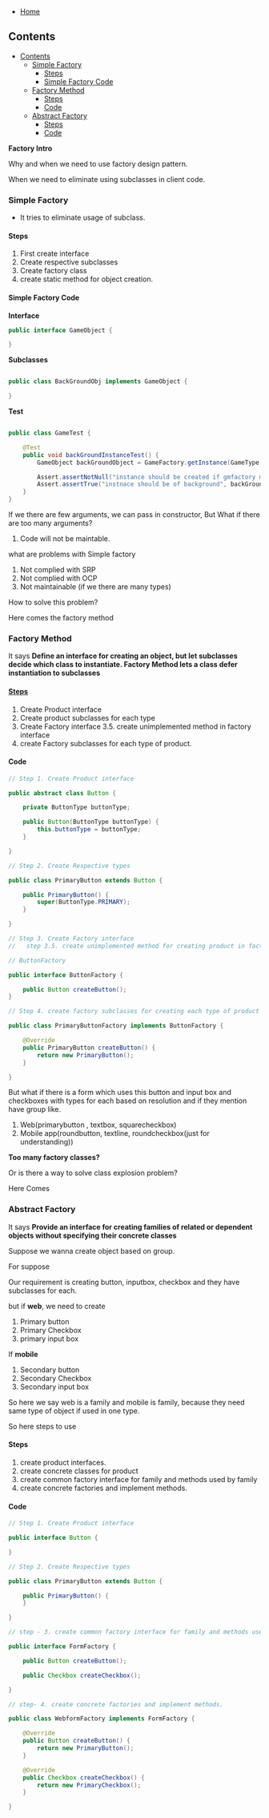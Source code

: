 - [Home](../../../../../../README.md)

## Contents

- [Contents](#contents)
  - [Simple Factory](#simple-factory)
    - [Steps](#steps)
    - [Simple Factory Code](#simple-factory-code)
  - [Factory Method](#factory-method)
    - [ Steps ](#-steps-)
    - [Code](#code)
  - [Abstract Factory](#abstract-factory)
    - [Steps](#steps-1)
    - [Code](#code-1)

**Factory Intro**

Why and when we need to use factory design pattern.

When we need to eliminate using subclasses in client code.

### Simple Factory

- It tries to eliminate usage of subclass.

#### Steps

1. First create interface
2. Create respective subclasses
3. Create factory class
4. create static method for object creation.

#### Simple Factory Code

**Interface**

```java
public interface GameObject {

}

```

**Subclasses**

```java

public class BackGroundObj implements GameObject {

}

```

**Test**

```java

public class GameTest {

    @Test
    public void backGroundInstanceTest() {
        GameObject backGroundObject = GameFactory.getInstance(GameType.BACKGROUND);

        Assert.assertNotNull("instance should be created if gmfactory method is called", backGroundObject);
        Assert.assertTrue("instnace should be of background", backGroundObject instanceof BackGroundObj);
    }
}
```

If we there are few arguments, we can pass in constructor,
But What if there are too many arguments?

1. Code will not be maintable.

what are problems with Simple factory

1. Not complied with SRP
2. Not complied with OCP
3. Not maintainable (if we there are many types)

How to solve this problem?

Here comes the factory method

### Factory Method

It says **Define an interface for creating an object, but let subclasses decide which class to instantiate. Factory Method lets a class defer instantiation to
subclasses**

#### <u> Steps </u>

1. Create Product interface
2. Create product subclasses for each type
3. Create Factory interface
   3.5. create unimplemented method in factory interface
4. create Factory subclasses for each type of product.

#### Code

```java
// Step 1. Create Product interface

public abstract class Button {

    private ButtonType buttonType;

    public Button(ButtonType buttonType) {
        this.buttonType = buttonType;
    }

}

// Step 2. Create Respective types

public class PrimaryButton extends Button {

    public PrimaryButton() {
        super(ButtonType.PRIMARY);
    }

}

// Step 3. Create Factory interface
//   step 3.5. create unimplemented method for creating product in factory interface

// ButtonFactory

public interface ButtonFactory {

    public Button createButton();
}

// Step 4. create factory subclasses for creating each type of product

public class PrimaryButtonFactory implements ButtonFactory {

    @Override
    public PrimaryButton createButton() {
        return new PrimaryButton();
    }

}

```

But what if there is a form which uses this button and input box and checkboxes with types for each based on resolution and if they mention have group like.

1. Web(primarybutton , textbox, squarecheckbox)
2. Mobile app(roundbutton, textline, roundcheckbox(just for understanding))

**Too many factory classes?**

Or is there a way to solve class explosion problem?

Here Comes

### Abstract Factory

It says **Provide an interface for creating families of related or dependent
objects without specifying their concrete classes**

Suppose we wanna create object based on group.

For suppose

Our requirement is creating button, inputbox, checkbox and they have subclasses for each.

but if **web**, we need to create

1. Primary button
2. Primary Checkbox
3. primary input box

If **mobile**

1. Secondary button
2. Secondary Checkbox
3. Secondary input box

So here we say web is a family and mobile is family, because they need same type of object if used in one type.

So here steps to use

#### Steps

1. create product interfaces.
2. create concrete classes for product
3. create common factory interface for family and methods used by family
4. create concrete factories and implement methods.

#### Code

```java
// Step 1. Create Product interface

public interface Button {

}

// Step 2. Create Respective types

public class PrimaryButton extends Button {

    public PrimaryButton() {
    }

}

// step - 3. create common factory interface for family and methods used by family

public interface FormFactory {

    public Button createButton();

    public Checkbox createCheckbox();

}

// step- 4. create concrete factories and implement methods.

public class WebformFactory implements FormFactory {

    @Override
    public Button createButton() {
        return new PrimaryButton();
    }

    @Override
    public Checkbox createCheckbox() {
        return new PrimaryCheckbox();
    }

}
```
